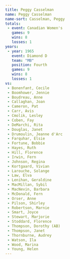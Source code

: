 ```yaml
---
title: Peggy Casselman
name: Peggy Casselman
name-sort: Casselman, Peggy
totals:
 - event: Canadian Women's
   games: 9
   wins: 8
   losses: 1
years:
 - year: 1965
   event: Diamond D
   team: "MB"
   position: Fourth
   games: 9
   wins: 8
   losses: 1
vs:
 - Bonenfant, Cecile
 - Boomhower, Jennie
 - Boudreau, Anne
 - Callaghan, Joan
 - Cameron, Pat
 - Carr, Avis
 - Cmolik, Lesley
 - Coben, Fay
 - DeMarchi, Rita
 - Douglas, Janet
 - Drumoulin, Jeanne d'Arc
 - Farquhar, Elsie
 - Fortune, Bobbie
 - Hayes, Ruth
 - Hill, Florence
 - Irwin, Fern
 - Johnson, Regina
 - Kortgaard, Vivian
 - Larouche, Solange
 - Law, Elva
 - Lenihan, Geraldine
 - MacMillan, Sybil
 - MacNevin, Barbara
 - McDonald, Fern
 - Orser, Anne
 - Pilson, Shirley
 - Robertson, Marnie
 - Smart, Joyce
 - Stewart, Marjorie
 - Stoddard, Florence
 - Thompson, Dorothy (AB)
 - Thompson, Janet
 - Thornburne, Audrey
 - Watson, Ila
 - Wood, Marina
 - Young, Helen
---
```

